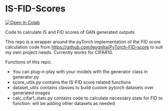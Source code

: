 # IS-FID-Scores
[![Open In Colab](https://colab.research.google.com/assets/colab-badge.svg)](https://github.com/itsreddy/IS-FID-Scores/blob/master/is-fid-scores.ipynb)

Code to calculate IS and FID scores of GAN generated outputs

This repo is a wrapper around the pyTorch implementation of the FID score calculation code from https://github.com/leognha/PyTorch-FID-score to suit my own project needs. 
Currently works for CIFAR10.

Functions of this repo:
- You can plug-n-play with your models with the generator class in generator.py
- score_utils.py contains the IS-FID score related functions
- dataset_utils contains classes to build custom pytorch datasets over generated images
- calc_cifar1_stats.py contains code to calculate necessary stats for FID to function: will be adding other datasets as needed
